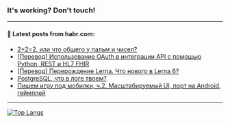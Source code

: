 ### It's working? Don't touch!

---
<!--
#### 🛠️ Technical stack:

![C++](https://img.shields.io/badge/C++-informational?logo=c%2B%2B&style=flat&logoColor=white&color=9C033A)
![Java](https://img.shields.io/badge/Java-informational?logo=java&style=flat&logoColor=white&color=007396)
![Kotlin](https://img.shields.io/badge/Kotlin-informational?logo=Kotlin&style=flat&logoColor=white&color=0095D5)
![JS](https://img.shields.io/badge/JS-informational?logo=javaScript&style=flat&logoColor=black&color=F7Df1E) <br>
![HTML5](https://img.shields.io/badge/HTML5-informational?logo=html5&style=flat&logoColor=white&color=E34F26)
![CSS3](https://img.shields.io/badge/CSS3-informational?logo=css3&style=flat&logoColor=white&color=157286)
![Sass](https://img.shields.io/badge/Saas-informational?logo=sass&style=flat&logoColor=white&color=hotpink)
![PHP](https://img.shields.io/badge/PHP-informational?logo=php&style=flat&logoColor=white&color=777BB4) <br>
![WebPAck](https://img.shields.io/badge/WebPack-informational?logo=webPack&style=flat&logoColor=white&color=FF6F00)
![Bootstrap](https://img.shields.io/badge/Bootstrap-informational?logo=Bootstrap&style=flat&logoColor=white&color=7952B3)
![MySQL](https://img.shields.io/badge/MySQL-informational?logo=MySQL&style=flat&logoColor=white&color=00f) <br>
![NodeJS](https://img.shields.io/badge/NodeJS-informational?logo=node.js&style=flat&logoColor=white&color=43853D)
![Spring](https://img.shields.io/badge/Spring-informational?logo=Spring&style=flat&logoColor=white&color=0A9EDC)
![Angular](https://img.shields.io/badge/Vue-informational?logo=vue.js&style=flat&logoColor=white&color=red)
![Git](https://img.shields.io/badge/Git-informational?logo=git&style=flat&logoColor=white&color=darkorange)

___
-->

#### 💬 Latest posts from habr.com:

<!-- BLOG-POST-LIST:START -->
- [2+2=2, или что общего у пальм и чисел?](https://habr.com/ru/post/696912/?utm_source=habrahabr&utm_medium=rss&utm_campaign=696912)
- [[Перевод] Использование OAuth в интеграции API с помощью Python, REST и HL7 FHIR](https://habr.com/ru/post/696906/?utm_source=habrahabr&utm_medium=rss&utm_campaign=696906)
- [[Перевод] Перерождение Lerna. Что нового в Lerna 6?](https://habr.com/ru/post/696770/?utm_source=habrahabr&utm_medium=rss&utm_campaign=696770)
- [PostgreSQL, что в логе твоем?](https://habr.com/ru/post/696804/?utm_source=habrahabr&utm_medium=rss&utm_campaign=696804)
- [Пишем игру под мобилки, ч.2. Масштабируемый UI, порт на Android, геймплей](https://habr.com/ru/post/696822/?utm_source=habrahabr&utm_medium=rss&utm_campaign=696822)
<!-- BLOG-POST-LIST:END -->

---

[![Top Langs](https://github-readme-stats.vercel.app/api/top-langs/?username=zloylis&layout=compact&hide_border=true&theme=dracula)](https://github.com/zloylis)
